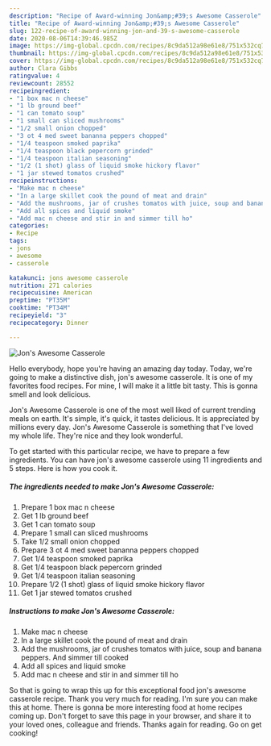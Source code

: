 ```yaml
---
description: "Recipe of Award-winning Jon&amp;#39;s Awesome Casserole"
title: "Recipe of Award-winning Jon&amp;#39;s Awesome Casserole"
slug: 122-recipe-of-award-winning-jon-and-39-s-awesome-casserole
date: 2020-08-06T14:39:46.985Z
image: https://img-global.cpcdn.com/recipes/8c9da512a98e61e8/751x532cq70/jons-awesome-casserole-recipe-main-photo.jpg
thumbnail: https://img-global.cpcdn.com/recipes/8c9da512a98e61e8/751x532cq70/jons-awesome-casserole-recipe-main-photo.jpg
cover: https://img-global.cpcdn.com/recipes/8c9da512a98e61e8/751x532cq70/jons-awesome-casserole-recipe-main-photo.jpg
author: Clara Gibbs
ratingvalue: 4
reviewcount: 28552
recipeingredient:
- "1 box mac n cheese"
- "1 lb ground beef"
- "1 can tomato soup"
- "1 small can sliced mushrooms"
- "1/2 small onion chopped"
- "3 ot 4 med sweet bananna peppers chopped"
- "1/4 teaspoon smoked paprika"
- "1/4 teaspoon black pepercorn grinded"
- "1/4 teaspoon italian seasoning"
- "1/2 (1 shot) glass of liquid smoke hickory flavor"
- "1 jar stewed tomatos crushed"
recipeinstructions:
- "Make mac n cheese"
- "In a large skillet cook the pound of meat and drain"
- "Add the mushrooms, jar of crushes tomatos with juice, soup and banana peppers. And simmer till cooked"
- "Add all spices and liquid smoke"
- "Add mac n cheese and stir in and simmer till ho"
categories:
- Recipe
tags:
- jons
- awesome
- casserole

katakunci: jons awesome casserole 
nutrition: 271 calories
recipecuisine: American
preptime: "PT35M"
cooktime: "PT34M"
recipeyield: "3"
recipecategory: Dinner

---
```



![Jon&#39;s Awesome Casserole](https://img-global.cpcdn.com/recipes/8c9da512a98e61e8/751x532cq70/jons-awesome-casserole-recipe-main-photo.jpg)

Hello everybody, hope you're having an amazing day today. Today, we're going to make a distinctive dish, jon&#39;s awesome casserole. It is one of my favorites food recipes. For mine, I will make it a little bit tasty. This is gonna smell and look delicious.



Jon&#39;s Awesome Casserole is one of the most well liked of current trending meals on earth. It's simple, it's quick, it tastes delicious. It is appreciated by millions every day. Jon&#39;s Awesome Casserole is something that I've loved my whole life. They're nice and they look wonderful.


To get started with this particular recipe, we have to prepare a few ingredients. You can have jon&#39;s awesome casserole using 11 ingredients and 5 steps. Here is how you cook it.

<!--inarticleads1-->

##### The ingredients needed to make Jon&#39;s Awesome Casserole:

1. Prepare 1 box mac n cheese
1. Get 1 lb ground beef
1. Get 1 can tomato soup
1. Prepare 1 small can sliced mushrooms
1. Take 1/2 small onion chopped
1. Prepare 3 ot 4 med sweet bananna peppers chopped
1. Get 1/4 teaspoon smoked paprika
1. Get 1/4 teaspoon black pepercorn grinded
1. Get 1/4 teaspoon italian seasoning
1. Prepare 1/2 (1 shot) glass of liquid smoke hickory flavor
1. Get 1 jar stewed tomatos crushed




<!--inarticleads2-->

##### Instructions to make Jon&#39;s Awesome Casserole:

1. Make mac n cheese
1. In a large skillet cook the pound of meat and drain
1. Add the mushrooms, jar of crushes tomatos with juice, soup and banana peppers. And simmer till cooked
1. Add all spices and liquid smoke
1. Add mac n cheese and stir in and simmer till ho




So that is going to wrap this up for this exceptional food jon&#39;s awesome casserole recipe. Thank you very much for reading. I'm sure you can make this at home. There is gonna be more interesting food at home recipes coming up. Don't forget to save this page in your browser, and share it to your loved ones, colleague and friends. Thanks again for reading. Go on get cooking!
